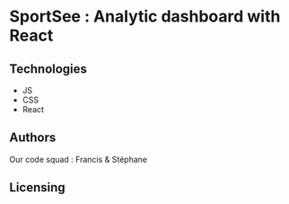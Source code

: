 # SportSee : Analytic dashboard with React

## Technologies

- JS
- CSS
- React

## Authors

Our code squad : Francis & Stéphane

## Licensing

